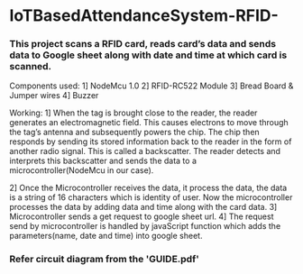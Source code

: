 # IoTBasedAttendanceSystem-RFID-

### This project scans a RFID card, reads card’s data and sends data to Google sheet along with date and time at which card is scanned.


Components used: 
1] NodeMcu 1.0
2] RFID-RC522 Module 
3] Bread Board & Jumper wires 
4] Buzzer

Working: 
1] When the tag is brought close to the reader, the reader generates an electromagnetic field. This causes electrons to move through the tag’s antenna and subsequently powers the chip.
The chip then responds by sending its stored information back to the reader in the form of another radio signal. This is called a backscatter. The reader detects and interprets this backscatter and sends the data to a microcontroller(NodeMcu in our case).

2] Once the Microcontroller receives the data, it process the data, the data is a string of 16 characters which is identity of user. Now the microcontroller processes the data by adding data and time along with the card data.
3] Microcontroller sends a get request to google sheet url. 
4] The request send by microcontroller is handled by javaScript function which adds the parameters(name, date and time) into google sheet.

### Refer circuit diagram from the 'GUIDE.pdf'
